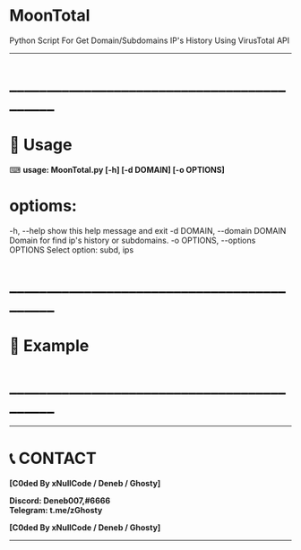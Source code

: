 # MoonTotal
Python Script For Get Domain/Subdomains IP's History Using VirusTotal API

****
# ___________________________________________

# __💎 Usage__

⌨ __usage: MoonTotal.py [-h] [-d DOMAIN] [-o OPTIONS]__

# optioms:
  -h, --help            show this help message and exit
  -d DOMAIN, --domain DOMAIN
                        Domain for find ip's history or subdomains.
  -o OPTIONS, --options OPTIONS
                        Select option: subd, ips

# ___________________________________________
# 🧰 __Example__



# ___________________________________________
  
****
# 📞 __CONTACT__

__[C0ded By xNullCode / Deneb / Ghosty]__
                        
__Discord: Deneb007,#6666__    
__Telegram: t.me/zGhosty__       

__[C0ded By xNullCode / Deneb / Ghosty]__

****
